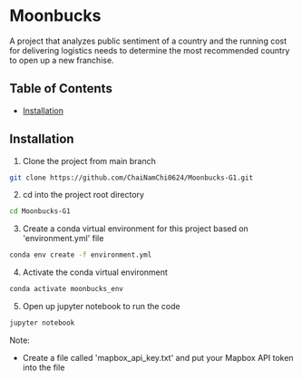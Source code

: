 # Moonbucks

A project that analyzes public sentiment of a country and the running cost for delivering logistics needs to determine the most recommended country to open up a new franchise.

## Table of Contents

- [Installation](#installation)


## Installation

1. Clone the project from main branch
```sh
git clone https://github.com/ChaiNamChi0624/Moonbucks-G1.git
```

2. cd into the project root directory
```sh
cd Moonbucks-G1
```

3. Create a conda virtual environment for this project based on 'environment.yml' file
```sh
conda env create -f environment.yml
```

4. Activate the conda virtual environment
```sh
conda activate moonbucks_env
```

5. Open up jupyter notebook to run the code
```sh
jupyter notebook
```

Note:
- Create a file called 'mapbox_api_key.txt' and put your Mapbox API token into the file
